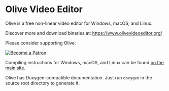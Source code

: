 # Olive Video Editor

Olive is a free non-linear video editor for Windows, macOS, and Linux.

Discover more and download binaries at: https://www.olivevideoeditor.org/

Please consider supporting Olive:

[![Become a Patron](https://olivevideoeditor.org/img/become_a_patron_button.png)](https://www.patreon.com/olivevideoeditor)

Compiling instructions for Windows, macOS, and Linux can be found [on the main site](https://olivevideoeditor.org/compile.php).

Olive has Doxygen-compatible documentation. Just run `doxygen` in the source root directory to generate it.
